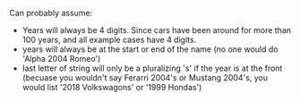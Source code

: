 Can probably assume:
 - Years will always be 4 digits. Since cars have been around for more than 100 years, and all example cases have 4 digits.
 - years will always be at the start or end of the name (no one would do 'Alpha 2004 Romeo')
 - last letter of string will only be a pluralizing 's' if the year is at the front (becuase you wouldn't say Ferarri 2004's or Mustang 2004's, you would list '2018 Volkswagons' or '1999 Hondas')
